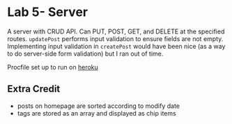 # Lab 5- Server

A server with CRUD API. Can PUT, POST, GET, and DELETE at the specified routes. `updatePost` performs input validation to ensure fields are not empty. Implementing input validation in `createPost` would have been nice (as a way to do server-side form validation) but I ran out of time.

Procfile set up to run on [heroku](https://devcenter.heroku.com/articles/getting-started-with-nodejs#deploy-the-app)

## Extra Credit
- posts on homepage are sorted according to modify date
- tags are stored as an array and displayed as chip items
